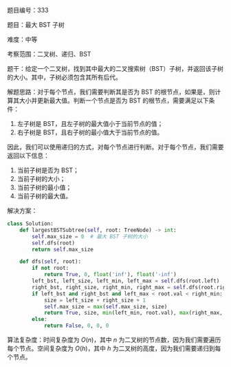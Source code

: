 题目编号：333

题目：最大 BST 子树

难度：中等

考察范围：二叉树、递归、BST

题干：给定一个二叉树，找到其中最大的二叉搜索树（BST）子树，并返回该子树的大小。其中，子树必须包含其所有后代。

解题思路：对于每个节点，我们需要判断其是否为 BST 的根节点，如果是，则计算其大小并更新最大值。判断一个节点是否为 BST 的根节点，需要满足以下条件：

1. 左子树是 BST，且左子树的最大值小于当前节点的值；
2. 右子树是 BST，且右子树的最小值大于当前节点的值。

因此，我们可以使用递归的方式，对每个节点进行判断。对于每个节点，我们需要返回以下信息：

1. 当前子树是否为 BST；
2. 当前子树的大小；
3. 当前子树的最小值；
4. 当前子树的最大值。

解决方案：

```python
class Solution:
    def largestBSTSubtree(self, root: TreeNode) -> int:
        self.max_size = 0  # 最大 BST 子树的大小
        self.dfs(root)
        return self.max_size

    def dfs(self, root):
        if not root:
            return True, 0, float('inf'), float('-inf')
        left_bst, left_size, left_min, left_max = self.dfs(root.left)
        right_bst, right_size, right_min, right_max = self.dfs(root.right)
        if left_bst and right_bst and left_max < root.val < right_min:
            size = left_size + right_size + 1
            self.max_size = max(self.max_size, size)
            return True, size, min(left_min, root.val), max(right_max, root.val)
        else:
            return False, 0, 0, 0
```

算法复杂度：时间复杂度为 $O(n)$，其中 $n$ 为二叉树的节点数，因为我们需要遍历每个节点。空间复杂度为 $O(h)$，其中 $h$ 为二叉树的高度，因为我们需要递归到每个节点。